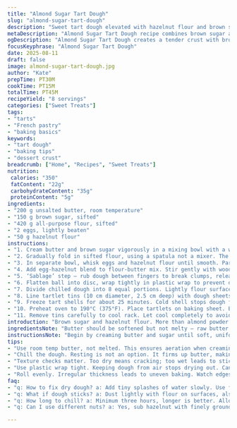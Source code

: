```yaml
---
title: "Almond Sugar Tart Dough"
slug: "almond-sugar-tart-dough"
description: "Sweet tart dough elevated with hazelnut flour and brown sugar, creating a tender, flavorful crust. Works well for small tarts, sturdy yet delicate. Swapping classic powdered sugar for brown introduces moisture and a hint of caramel. Hazelnut flour replaces almond powder, offering a deeper nut profile and richer crumb. Essential to chill dough thoroughly to avoid shrinkage. Watch dough texture — too dry, it cracks; too wet, becomes sticky. Bake until edges golden, surface matte with tiny cracks. A must-know for tart lovers aiming for a tender base with subtle nutty notes."
metaDescription: "Almond Sugar Tart Dough recipe combines brown sugar and hazelnut flour for a tender, flavorful crust. Perfect for small tarts."
ogDescription: "Almond Sugar Tart Dough creates a tender crust with brown sugar and hazelnut flour. Ideal for tart lovers seeking rich flavors."
focusKeyphrase: "Almond Sugar Tart Dough"
date: 2025-08-11
draft: false
image: almond-sugar-tart-dough.jpg
author: "Kate"
prepTime: PT30M
cookTime: PT15M
totalTime: PT45M
recipeYield: "8 servings"
categories: ["Sweet Treats"]
tags:
- "tarts"
- "French pastry"
- "baking basics"
keywords:
- "tart dough"
- "baking tips"
- "dessert crust"
breadcrumb: ["Home", "Recipes", "Sweet Treats"]
nutrition: 
 calories: "350"
 fatContent: "22g"
 carbohydrateContent: "35g"
 proteinContent: "5g"
ingredients:
- "200 g unsalted butter, room temperature"
- "150 g brown sugar, sifted"
- "420 g all-purpose flour, sifted"
- "2 eggs, lightly beaten"
- "50 g hazelnut flour"
instructions:
- "1. Cream butter and brown sugar vigorously in a mixing bowl with a whisk until fluffy but not melting. Should be pale yellow, soft but cool to touch."
- "2. Gradually fold in sifted flour, using a spatula not a mixer. The key: don’t overwork flour or the dough gets tough. Texture like damp sand but holds together when pinched."
- "3. In separate bowl, whisk eggs and hazelnut flour until smooth. Particles evenly dispersed, no lumps."
- "4. Add egg-hazelnut blend to flour-butter mix. Stir gently with wooden spoon. Expect some resistance; don’t rush. Dough turns cohesive, almost satiny."
- "5. ‘Sablage’ step — rub dough between fingers to break clumps, releasing butter onto flour. Then briefly knead to bind into ball. Dough should be soft but not sticky, if sticky, add small flour dusting."
- "6. Flatten ball into disc, wrap tightly in plastic wrap to prevent drying out. Refrigerate minimum 3 hours or overnight — crucial. Chilling allows butter to firm up making dough easier to roll and prevents shrinking during baking."
- "7. Divide chilled dough into 8 equal portions. Lightly flour surface and roll each portion out to approximately 6 mm thickness. Thick enough for sturdiness, thin enough for delicate bite."
- "8. Line tartlet tins (10 cm diameter, 2.5 cm deep) with dough sheets. Fold edges neatly over rims, trim excess with bench knife. Cold dough sometimes cracks on edges — press gently to mend or patch with scraps."
- "9. Freeze tart shells for about 25 minutes. Cold shell stops dough from shrinking and keeps shape in oven."
- "10. Preheat oven to 190°C (375°F). Place tartlets on baking sheet. Bake 14-15 minutes. Watch edges — light golden with slight dry cracks. Surface dull — not glossy or wet looking. Overbaking toughens crust."
- "11. Remove tins carefully to cool rack. Let cool completely to avoid soggy bottom when filled."
introduction: "Brown sugar and hazelnut flour. More than almond powder and powdered sugar. The caramel notes from brown sugar moisten this pâte sucrée, making it tender, not crumbly. Hazelnuts lend a deeper flavor, richer aroma — subtle but noticeable. Don’t overlook resting dough. Chill is your friend here. It tightens gluten strands, keeps butter cool. Roll outs firm, no stick. Handling too much? Dough loses structure. Freeze tart cases before baking — magic trick. Stops shrinking, keeps edges sharp. Oven temp moderate, not scorching. Too hot, crust cracks and browns unevenly. Watch the texture carefully during mixing — dough reads you as much as recipe. Lastly, always let shells cool fully. Warm crust absorbs wet fillings like a sponge; cold retains crunch."
ingredientsNote: "Butter should be softened but not melty — raw butter temperature affects dough texture drastically. Brown sugar is sifted lightly to avoid lumps; adds moisture unlike powdered sugar, so flour reduced slightly. Hazelnut flour swaps almond powder for an earthier, richer nuttiness and better oil content. Eggs combine structure and moisture; separate whisking ensures even incorporation. Flour sifted to avoid lumps and overworking; prevent tough dough. If you lack hazelnut flour, finely ground toasted hazelnuts work. Brown sugar can be light or dark according to taste but darker sugars increase moisture. Store dough wrapped tightly to avoid drying. If dough too sticky after mixing, dust fingers lightly with flour rather than adding more to dough — kills tenderness."
instructionsNote: "Begin by creaming butter and sugar until soft, uniform, and pale yellow; this aeration helps texture. Adding flour gently in batches ensures crumbly but cohesive mix. Over stirring at this point develops gluten, making crust tough. Egg-hazelnut mix adds nutty fragrance and binds crumb gently. Sable technique — rubbing dough between fingers breaks chunks, releasing butter uniformly without melting it, essential for tender shortcrust. Knead very briefly, just enough to bring dough into ball without overworking. Wrap and chill minimum 3 hours; longer resting firms dough, prevents shrinkage and tough texture. Roll dough evenly; irregular thickness leads to uneven baking. Freezing shells before baking prevents dough from sagging in oven. Baking time and temp adjusted to avoid burning brown sugar sugars early. Remove and cool on rack — hot shells can warp or become soggy from trapped steam."
tips:
- "Use room temp butter, not melted. This ensures aeration when creaming with sugar. Fluffy is key. Under-whisking makes dense crust."
- "Chill the dough. Resting is not an option. It firms up butter, making rolling easier. Shrinking causes more issues during baking."
- "Texture checks matter. Too dry means cracking; too wet leads to stickiness. Adjust with flour lightly, don’t dump and mix."
- "Use plastic wrap tight. Keeping dough from air stops drying out. Can freeze if prepping ahead; keeps shape better."
- "Roll evenly. Irregular thickness leads to uneven baking. Watch edges, make them neat. Trim excess for sharp appearances."
faq:
- "q: How to fix dry dough? a: Add tiny splashes of water slowly. Use fingers to mix in gently. Too much could ruin texture."
- "q: What if dough sticks? a: Dust lightly with flour on surfaces, also hands. Avoid adding too much; wrong texture results."
- "q: How long to chill? a: Minimum three hours, longer is better. Allowing butter to firm up enough makes rolling easier."
- "q: Can I use different nuts? a: Yes, sub hazelnut with finely ground almonds or toasted walnuts. Adjust accordingly for moisture."

---
```

